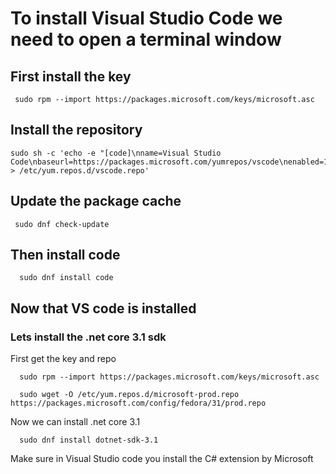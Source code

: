 # To install Visual Studio Code we need to open a terminal window


## First install the key

     sudo rpm --import https://packages.microsoft.com/keys/microsoft.asc
     
## Install the repository

    sudo sh -c 'echo -e "[code]\nname=Visual Studio Code\nbaseurl=https://packages.microsoft.com/yumrepos/vscode\nenabled=1\ngpgcheck=1\ngpgkey=https://packages.microsoft.com/keys/microsoft.asc" > /etc/yum.repos.d/vscode.repo'
    
## Update the package cache

     sudo dnf check-update
     
## Then install code

      sudo dnf install code
      
## Now that VS code is installed

### Lets install the .net core 3.1 sdk
First get the key and repo

      sudo rpm --import https://packages.microsoft.com/keys/microsoft.asc

      sudo wget -O /etc/yum.repos.d/microsoft-prod.repo https://packages.microsoft.com/config/fedora/31/prod.repo
      
Now we can install .net core 3.1

      sudo dnf install dotnet-sdk-3.1



Make sure in Visual Studio code you install the C# extension by Microsoft
